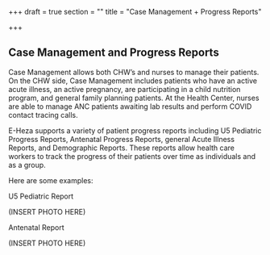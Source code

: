 +++
draft = true
section = ""
title = "Case Management + Progress Reports"

+++
## **Case Management and Progress Reports**

Case Management allows both CHW’s and nurses to manage their patients. On the CHW side, Case Management includes patients who have an active acute illness, an active pregnancy, are participating in a child nutrition program, and general family planning patients. At the Health Center, nurses are able to manage ANC patients awaiting lab results and perform COVID contact tracing calls.   
  
E-Heza supports a variety of patient progress reports including U5 Pediatric Progress Reports, Antenatal Progress Reports, general Acute Illness Reports, and Demographic Reports. These reports allow health care workers to track the progress of their patients over time as individuals and as a group.   
  
Here are some examples:

U5 Pediatric Report 

(INSERT PHOTO HERE)

Antenatal Report 

(INSERT PHOTO HERE)